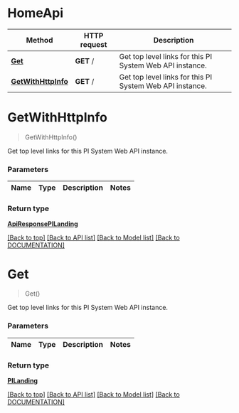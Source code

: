 # HomeApi

Method | HTTP request | Description
------------ | ------------- | -------------
[**Get**](HomeApi.md#get) | **GET** / | Get top level links for this PI System Web API instance.
[**GetWithHttpInfo**](HomeApi.md#getwithhttpinfo) | **GET** / | Get top level links for this PI System Web API instance.


# **GetWithHttpInfo**
> GetWithHttpInfo()

Get top level links for this PI System Web API instance.

### Parameters

Name | Type | Description | Notes
------------- | ------------- | ------------- | -------------


### Return type

[**ApiResponsePILanding**](../Response/ApiResponsePILanding.md)

[[Back to top]](#) [[Back to API list]](../../DOCUMENTATION.md#documentation-for-api-endpoints) [[Back to Model list]](../../DOCUMENTATION.md#documentation-for-models) [[Back to DOCUMENTATION]](../../DOCUMENTATION.md)

# **Get**
> Get()

Get top level links for this PI System Web API instance.

### Parameters

Name | Type | Description | Notes
------------- | ------------- | ------------- | -------------


### Return type

[**PILanding**](../Model/PILanding.md)

[[Back to top]](#) [[Back to API list]](../../DOCUMENTATION.md#documentation-for-api-endpoints) [[Back to Model list]](../../DOCUMENTATION.md#documentation-for-models) [[Back to DOCUMENTATION]](../../DOCUMENTATION.md)
